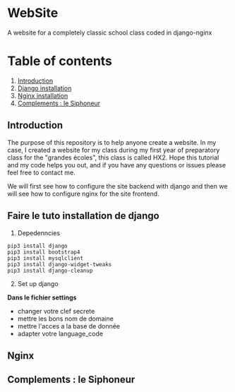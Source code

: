 # WebSite
A website for a completely classic school class coded in django-nginx 

# Table of contents
1. [Introduction](#introduction)
2. [Django installation](#Django)
3. [Nginx installation](#Nginx)
4. [Complements : le Siphoneur](#Siphoneur)

## Introduction <a name="introduction"></a>
The purpose of this repository is to help anyone create a website. In my case, I created a website for my class during my first year of preparatory class for the "grandes écoles", this class is called HX2. Hope this tutorial and my code helps you out, and if you have any questions or issues please feel free to contact me.

We will first see how to configure the site backend with django and then we will see how to configure nginx for the site frontend. 

## Faire le tuto installation de django <a name="Django"></a>
1. Depedenncies
```
pip3 install django 
pip3 install bootstrap4
pip3 install mysqlclient 
pip3 install django-widget-tweaks 
pip3 install django-cleanup
```

2. Set up django

__Dans le fichier settings__
   * changer votre clef secrete
   * mettre les bons nom de domaine
   * mettre l'acces a la base de donnée
   * adapter votre language_code

## Nginx <a name="Nginx"></a>

## Complements : le Siphoneur <a name="Siphoneur"></a>
